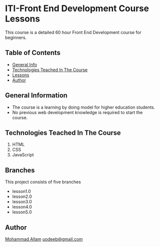 # ITI-Front End Development Course Lessons
This course is a detailed 60 hour Front End Development course for beginners.

## Table of Contents
* [General Info](#general-information)
* [Technologies Teached In The Course](#technologies-teached-in-the-course)
* [Lessons](#lessons)
* [Author](#author)

## General Information
- The course is a learning by doing model for higher education students.
- No previous web development knowledge is required to start the course.

## Technologies Teached In The Course
1. HTML
2. CSS
3. JavaScript

## Branches
This project consists of five branches
- lesson1.0
- lesson2.0
- lesson3.0
- lesson4.0
- lesson5.0


## Author
[Mohammad Allam](http://freelancegy.club) uodeeb@gmail.com
